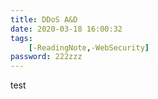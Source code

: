 ```yaml
---
title: DDoS A&D
date: 2020-03-18 16:00:32
tags:
	[-ReadingNote,-WebSecurity]
password: 222zzz
---
```




test

